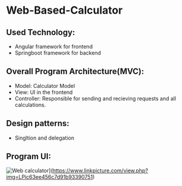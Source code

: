 # Web-Based-Calculator
## Used Technology:
* Angular framework for frontend
* Springboot framework for backend
## Overall Program Architecture(MVC):
- Model: Calculator Model
- View: UI in the frontend
- Controller: Responsible for sending and recieving requests and all calculations.
## Design patterns:
- Singltion and delegation
## Program UI:
![Web calculator](https://www.linkpicture.com/q/UI.png)](https://www.linkpicture.com/view.php?img=LPic63ee456c7d91b93390751)

